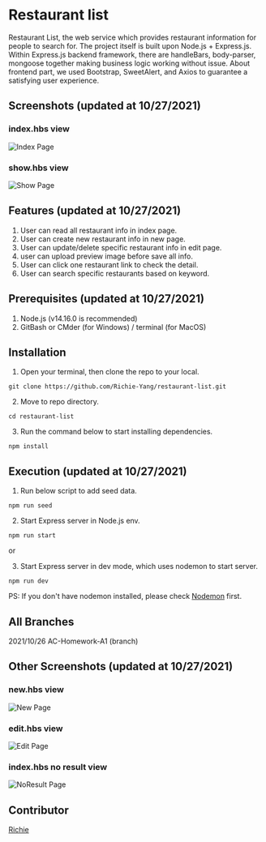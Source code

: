 # Restaurant list

Restaurant List, the web service which provides restaurant information for people to search for. The project itself is built upon Node.js + Express.js. Within Express.js backend framework, there are handleBars, body-parser, mongoose together making business logic working without issue. About frontend part, we used Bootstrap, SweetAlert, and Axios to guarantee a satisfying user experience.  


## Screenshots (updated at 10/27/2021)
### index.hbs view
![Index Page](https://github.com/Richie-Yang/restaurant-list/blob/main/public/img/a5-restaurant-index.jpg)
### show.hbs view
![Show Page](https://github.com/Richie-Yang/restaurant-list/blob/main/public/img/a5-restaurant-show.jpg)


## Features (updated at 10/27/2021)
1. User can read all restaurant info in index page.
2. User can create new restaurant info in new page.
3. User can update/delete specific restaurant info in edit page.
4. user can upload preview image before save all info.
5. User can click one restaurant link to check the detail.
6. User can search specific restaurants based on keyword.


## Prerequisites (updated at 10/27/2021)
1. Node.js (v14.16.0 is recommended)
3. GitBash or CMder (for Windows) / terminal (for MacOS)


## Installation
1. Open your terminal, then clone the repo to your local.
```
git clone https://github.com/Richie-Yang/restaurant-list.git
```
2. Move to repo directory.
```
cd restaurant-list
```
3. Run the command below to start installing dependencies.
```
npm install
```


## Execution (updated at 10/27/2021)
1. Run below script to add seed data.
```
npm run seed
```
2. Start Express server in Node.js env.
```
npm run start
```
or

3. Start Express server in dev mode, which uses nodemon to start server.
```
npm run dev
```
PS: If you don't have nodemon installed, please check [Nodemon](https://www.npmjs.com/package/nodemon) first.


## All Branches
2021/10/26 AC-Homework-A1 (branch)


## Other Screenshots (updated at 10/27/2021)
### new.hbs view
![New Page](https://github.com/Richie-Yang/restaurant-list/blob/main/public/img/a5-restaurant-new.jpg)
### edit.hbs view
![Edit Page](https://github.com/Richie-Yang/restaurant-list/blob/main/public/img/a5-restaurant-edit.jpg)
### index.hbs no result view
![NoResult Page](https://github.com/Richie-Yang/restaurant-list/blob/main/public/img/a5-restaurant-noResult.jpg)


## Contributor
[Richie](https://github.com/Richie-Yang)
